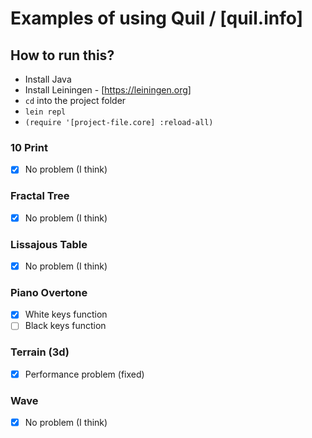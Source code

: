 # Examples of using Quil / [quil.info]

## How to run this?

- Install Java
- Install Leiningen - [https://leiningen.org]
- `cd` into the project folder
- `lein repl`
- `(require '[project-file.core] :reload-all)`

### 10 Print
- [x] No problem (I think)

### Fractal Tree
- [x] No problem (I think)

### Lissajous Table
- [x] No problem (I think)

### Piano Overtone
- [x] White keys function
- [ ] Black keys function

### Terrain (3d)
- [x] Performance problem (fixed)

### Wave
- [x] No problem (I think)
